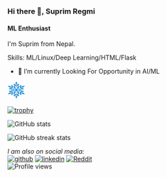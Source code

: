 ### Hi there 👋, Suprim Regmi  
#### ML Enthusiast
I'm Suprim from Nepal.

Skills: ML/Linux/Deep Learning/HTML/Flask

- 🔭 I’m currently Looking For Opportunity in AI/ML 


<a href='https://archiveprogram.github.com/'><img src='https://raw.githubusercontent.com/acervenky/animated-github-badges/master/assets/acbadge.gif' width='40' height='40'></a> 

[![trophy](https://github-profile-trophy.vercel.app/?username=supriem)](https://github.com/ryo-ma/github-profile-trophy)

![GitHub stats](https://github-readme-stats.vercel.app/api?username=supriem&show_icons=true)  


![GitHub streak stats](https://github-readme-streak-stats.herokuapp.com/?user=supriem)  

<i font-color = "cyan"> I am also on social media: </i>
</br>
[<img src='https://cdn.jsdelivr.net/npm/simple-icons@3.0.1/icons/github.svg' alt='github' height='40'>](https://github.com/supriem)  [<img src='https://cdn.jsdelivr.net/npm/simple-icons@3.0.1/icons/linkedin.svg' alt='linkedin' height='40'>](https://www.linkedin.com/in/SuprimRegmi/)  [<img src='https://cdn.jsdelivr.net/npm/simple-icons@3.0.1/icons/reddit.svg' alt='Reddit' height='40'>](https://www.reddit.com/user/gildedprotagonist) 
</br>
![Profile views](https://gpvc.arturio.dev/supriem)  
